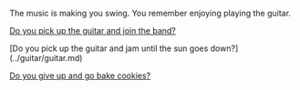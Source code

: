 The music is making you swing. You remember enjoying playing the guitar.

[Do you pick up the guitar and join the band?](http://necmusic.edu/ce/certificate/jazz)

[Do you pick up the guitar and jam until the sun goes down?] (../guitar/guitar.md)

[Do you give up and go bake cookies?](../bake-cookies/cookies.md)